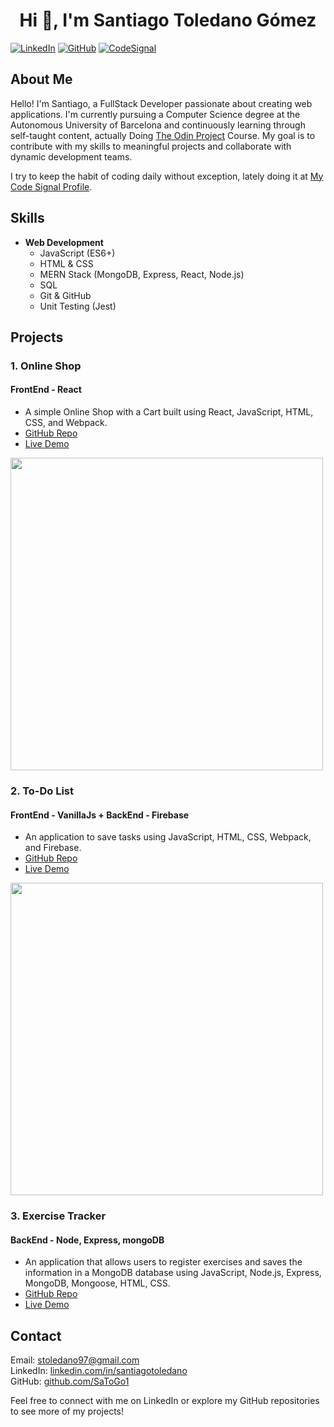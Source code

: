 <h1 align="center">Hi 👋, I'm Santiago Toledano Gómez</h1>  

[![LinkedIn](https://img.shields.io/badge/-LinkedIn-blue?style=flat-square&logo=linkedin&logoColor=white&link=https://linkedin.com/in/santiagotoledano)](https://linkedin.com/in/santiagotoledano)
[![GitHub](https://img.shields.io/badge/-GitHub-black?style=flat-square&logo=github&logoColor=white&link=https://github.com/SaToGo1)](https://github.com/SaToGo1)
[![CodeSignal](https://img.shields.io/badge/-CodeSignal-black?style=flat-square&logo=codesignal&logoColor=white&link=https://app.codesignal.com/profile/santiago_x7i)](https://app.codesignal.com/profile/santiago_x7i)

## About Me
Hello! I'm Santiago, a FullStack Developer passionate about creating web applications. I'm currently pursuing a Computer Science degree at the Autonomous University of Barcelona and continuously learning through self-taught content, actually Doing [The Odin Project](https://www.theodinproject.com/) Course. My goal is to contribute with my skills to meaningful projects and collaborate with dynamic development teams.

I try to keep the habit of coding daily without exception, lately doing it at [My Code Signal Profile](https://app.codesignal.com/profile/santiago_x7i).

## Skills
- **Web Development**
  - JavaScript (ES6+)
  - HTML & CSS
  - MERN Stack (MongoDB, Express, React, Node.js)
  - SQL
  - Git & GitHub
  - Unit Testing (Jest)

## Projects
### 1. Online Shop
#### FrontEnd - React
- A simple Online Shop with a Cart built using React, JavaScript, HTML, CSS, and Webpack.							           	            		      
- [GitHub Repo](https://github.com/SaToGo1/shopping-cart)
- [Live Demo](https://satogo1.github.io/Todo-list)
<img src="https://github.com/SaToGo1/shopping-cart/assets/85353835/ad492f89-6be4-4243-9c86-fad7a67cc3b6" width="500px">

### 2. To-Do List
#### FrontEnd - VanillaJs + BackEnd - Firebase 	
- An application to save tasks using JavaScript, HTML, CSS, Webpack, and Firebase.
- [GitHub Repo](https://github.com/SaToGo1/Todo-list)
- [Live Demo](https://satogo1.github.io/Todo-list)
<img src="https://github.com/SaToGo1/Todo-list/assets/85353835/60c2fab9-8f62-4ba4-97bc-9525d2dd4e2a" width="500px">

### 3. Exercise Tracker
#### BackEnd - Node, Express, mongoDB
- An application that allows users to register exercises and saves the information in a MongoDB database using JavaScript, Node.js, Express, MongoDB, Mongoose, HTML, CSS.
- [GitHub Repo](https://github.com/SaToGo1/project-exercisetracker)
- [Live Demo](https://project-exercisetracker.satogo.repl.co/)

## Contact
Email: stoledano97@gmail.com  
LinkedIn: [linkedin.com/in/santiagotoledano](https://linkedin.com/in/santiagotoledano)  
GitHub: [github.com/SaToGo1](https://github.com/SaToGo1)  

Feel free to connect with me on LinkedIn or explore my GitHub repositories to see more of my projects!
